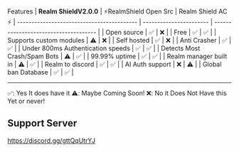
Features
| **Realm ShieldV2.0.0**                     | ⚡RealmShield Open Src  |  Realm Shield AC ⚡ 
| ------------------------------------------ | ----------------------- | ------------------------------------- |
| Open source                                | ✅                      | ❌                                   |
| Free                                       | ✅                      | ✅                                   |
| Supports custom modules                    | ⚠️                      | ❌                                   |
| Self hosted                                | ✅                      | ❌                                   |
| Anti Crasher                               | ✅                      | ✅                                   |
| Under 800ms Authentication speeds          | ✅                      | ✅                                   |
| Detects Most Crash/Spam Bots               | ⚠️                      | ✅                                   |
| 99.99% uptime                              | ✅                      | ✅                                   |
| Realm manager built in                     | ⚠️                      | ✅                                   |
| Realm to discord                           | ✅                      | ✅                                   |
| AI Auth support                            | ❌                      | ⚠️                                   |
| Global ban Database                        | ✅                      | ✅                                   |


-------------------
✅: Yes It does have it
⚠️: Maybe Coming Soon!
❌: No it Does Not Have this Yet or never!

Support Server
-------------------
https://discord.gg/gttQqUtrYJ
